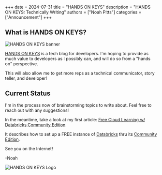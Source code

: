 +++ 
date = 2024-07-31
title = "HANDS ON KEYS"
description = "HANDS ON KEYS: Technically Writing"
authors = ["Noah Pitts"]
categories = ["Announcement"]
+++

## What is HANDS ON KEYS?

![HANDS ON KEYS banner](/images/handsonkeysbanner.jpg)

[HANDS ON KEYS](https://www.linkedin.com/company/hands-on-keys/) is a tech blog for developers. I'm hoping to provide as much value to developers as I possibly can, and will do so from a "hands on" perspective.

This will also allow me to get more reps as a technical communicator, story teller, and developer!

## Current Status

I'm in the process now of brainstorming topics to write about. Feel free to reach out with any suggestions!

In the meantime, take a look at my first article: [Free Cloud Learning w/ Databricks Community Edition](https://www.linkedin.com/pulse/free-cloud-learning-w-databricks-community-edition-hands-on-keys-rbqqc/?trackingId=DscoapRbsdNKwJGOP0bdvQ%3D%3D)

It describes how to set up a FREE instance of [Databricks](https://www.databricks.com/) thru its [Community Edition](https://docs.databricks.com/en/getting-started/community-edition.html).

See you on the Internet!

-Noah

![HANDS ON KEYS Logo](/images/HANDSONKEYS.jpg)




